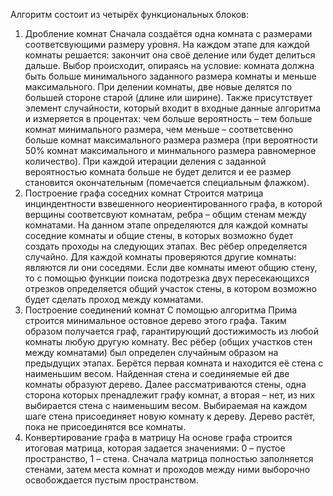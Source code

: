 Алгоритм состоит из четырёх функциональных блоков:
1.	Дробление комнат
Сначала создаётся одна комната с размерами соответсвующими размеру уровня. На каждом этапе для каждой комнаты решается: закончит она своё деление или будет делиться дальше. Выбор происходит, опираясь на условие: комната должна быть больше минимального заданного размера комнаты и меньше максимального. При делении комнаты, две новые делятся по большей стороне старой (длине или ширине). 
Также присутствует элемент случайности, который входит в входные данные алгоритма и измеряется в процентах: чем больше вероятность – тем больше комнат минимального размера, чем меньше – соответсвенно больше комнат максимального размера размера (при вероятности 50% комнат максимального и минмального размера равномерное количество). При каждой итерации деления с заданной вероятностью комната больше не будет делится и ее размер становится окончательным (помечается специальным флажком).
2.	Построение графа соседних комнат
Строится матрица инциндентности взвешенного неориентированного графа, в которой верщины соответсвуют комнатам, ребра – общим стенам между комнатами. На данном этапе определяются для каждой комнаты соседние комнаты и общие стены, в которых возможно будет создать проходы на следующих этапах. Вес рёбер определяется случайно.
Для каждой комнаты проверяются другие комнаты: являются ли они соседями. Если две комнаты имеют общию стену, то с помощью функции поиска подотрезка двух пересекающихся отрезков определяется общий участок стены, в котором возможно будет сделать проход между комнатами.
3.	Построение соединений комнат
С помощью алгоритма Прима строится минимальное остовное дерево этого графа. Таким образом получается граф, гарантирующий достижимость из любой комнаты любую другую комнату.
Вес рёбер (общих участков стен между комнатами) был определен случайным образом на предыдущих этапах. Берётся первая комната и находится её стена с наименьшим весом. Найденная стена и соединяемые ей две комнаты образуют дерево. Далее рассматриваются стены, одна сторона которых пренадлежит графу комнат, а вторая – нет, из них выбирается стена с наименьшим весом. Выбираемая на каждом шаге стена присоединяет новую комнату к дереву. Дерево растёт, пока не присоединятся все комнаты.
4.	Конвертирование графа в матрицу
На основе графа строится итоговая матрица, которая задается значениями: 0 – пустое пространство, 1 – стена.
Сначала матрица полностью заполняется стенами, затем места комнат и проходов между ними выборочно освобождается пустым пространством.
